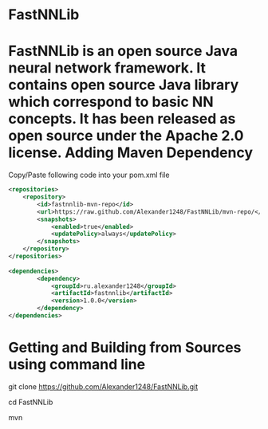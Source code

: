# FastNNLib
FastNNLib is an open source Java neural network framework.
It contains open source Java library which correspond to basic NN concepts. 
It has been released as open source under the Apache 2.0 license.
Adding Maven Dependency
======

Copy/Paste following code into your pom.xml file

```xml
<repositories>
    <repository>
        <id>fastnnlib-mvn-repo</id>
        <url>https://raw.github.com/Alexander1248/FastNNLib/mvn-repo/</url>
        <snapshots>
            <enabled>true</enabled>
            <updatePolicy>always</updatePolicy>
        </snapshots>
    </repository>
</repositories>
    
<dependencies>
        <dependency>
            <groupId>ru.alexander1248</groupId>
            <artifactId>fastnnlib</artifactId>
            <version>1.0.0</version>
        </dependency>
</dependencies>
```
Getting and Building from Sources using command line
======

git clone https://github.com/Alexander1248/FastNNLib.git

cd FastNNLib

mvn
